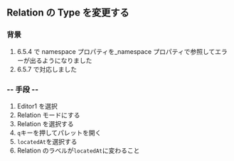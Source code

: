 ## Relation の Type を変更する

### 背景

1. 6.5.4 で namespace プロパティを\_namespace プロパティで参照してエラーが出るようになりました
2. 6.5.7 で対応しました

### -- 手段 --

1. Editor1 を選択
2. Relation モードにする
3. Relation を選択する
4. `q`キーを押してパレットを開く
5. `locatedAt`を選択する
6. Relation のラベルが`locatedAt`に変わること
